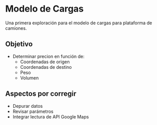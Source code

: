 # Modelo de Cargas
Una primera exploración para el modelo de cargas para plataforma de camiones.

## Objetivo

- Determinar precion en función de:
   - Coordenadas de origen
   - Coordenadas de destino
   - Peso
   - Volumen

## Aspectos por corregir

- Depurar datos
- Revisar parámetros
- Integrar lectura de API Google Maps
 

